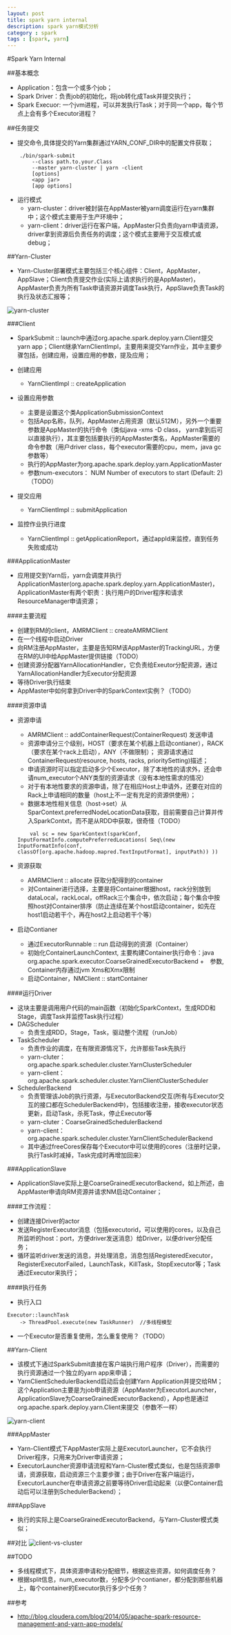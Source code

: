 ```yaml
---
layout: post
title: spark yarn internal
description: spark yarn模式分析
category : spark
tags : [spark, yarn]
---
```


#Spark Yarn Internal

##基本概念
* Application：包含一个或多个job；
* Spark Driver：负责job的初始化，将job转化成Task并提交执行；
* Spark Execuor: 一个jvm进程，可以并发执行Task；对于同一个app，每个节点上会有多个Executor进程？

##任务提交
* 提交命令,具体提交的Yarn集群通过YARN_CONF_DIR中的配置文件获取；

```
    ./bin/spark-submit
        --class path.to.your.Class
        --master yarn-cluster | yarn -client
        [options]
        <app jar>
        [app options]
```

* 运行模式
    - yarn-cluster：driver被封装在AppMaster被yarn调度运行在yarn集群中；这个模式主要用于生产环境中；
    - yarn-client：driver运行在客户端，AppMaster只负责向yarn申请资源，driver拿到资源后负责任务的调度；这个模式主要用于交互模式或debug；

##Yarn-Cluster
* Yarn-Cluster部署模式主要包括三个核心组件：Client，AppMaster，AppSlave；Client负责提交作业(实际上请求执行的是AppMaster)，AppMaster负责为所有Task申请资源并调度Task执行，AppSlave负责Task的执行及状态汇报等；

![yarn-cluster](/assets/resource/yarn-cluster.png)


###Client
* SparkSubmit :: launch中通过org.apache.spark.deploy.yarn.Client提交yarn app；Client继承YarnClientImpl，主要用来提交Yarn作业，其中主要步骤包括，创建应用，设置应用的参数，提及应用；

* 创建应用
    - YarnClientImpl :: createApplication

* 设置应用参数
    - 主要是设置这个类ApplicationSubmissionContext
    - 包括App名称，队列，AppMaster占用资源（默认512M），另外一个重要参数是AppMaster的执行命令（类似java -xms -D class， yarn拿到后可以直接执行），其主要包括要执行的AppMaster类名，AppMaster需要的命令参数（用户driver class，每个executor需要的cpu，mem，java gc参数等）
    - 执行的AppMaster为org.apache.spark.deploy.yarn.ApplicationMaster
    - 参数num-executors： NUM Number of executors to start (Default: 2)   （TODO）

* 提交应用
    - YarnClientImpl :: submitApplication

* 监控作业执行进度
    - YarnClientImpl :: getApplicationReport，通过appId来监控，直到任务失败或成功

###ApplicationMaster
* 应用提交到Yarn后，yarn会调度并执行ApplicationMaster(org.apache.spark.deploy.yarn.ApplicationMaster)，ApplicationMaster有两个职责：执行用户的Driver程序和请求ResourceManager申请资源；

####主要流程
* 创建到RM的client，AMRMClient :: createAMRMClient
* 在一个线程中启动Driver
* 向RM注册AppMaster，主要是告知RM该AppMaster的TrackingURL，方便在RM的UI中给AppMaster提供链接（TODO）
* 创建资源分配器YarnAllocationHandler，它负责给Exeutor分配资源，通过YarnAllocationHandler为Executor分配资源
* 等待Driver执行结束
* AppMaster中如何拿到Driver中的SparkContext实例？（TODO）

####资源申请
* 资源申请
    - AMRMClient :: addContainerRequest(ContainerRequest)  发送申请
    - 资源申请分三个级别，HOST（要求在某个机器上启动contianer），RACK（要求在某个rack上启动），ANY（不做限制）；    资源请求通过ContainerRequest(resource, hosts, racks, prioritySetting)描述；
    - 申请资源时可以指定启动多少个Executor，除了本地性的请求外，还会申请num_executor个ANY类型的资源请求（没有本地性需求的情况）
    - 对于有本地性要求的资源申请，除了在相应Host上申请外，还要在对应的Rack上申请相同的数量（host上不一定有充足的资源供使用）；
    - 数据本地性相关信息（host->set<Split>）从SparContext.preferredNodeLocationData获取，目前需要自己计算并传入SparkContxt，而不是从RDD中获取，很奇怪（TODO）

    ```
        val sc = new SparkContext(sparkConf, InputFormatInfo.computePreferredLocations( Seq\(new InputFormatInfo(conf, classOf[org.apache.hadoop.mapred.TextInputFormat], inputPath)) ))
    ```

* 资源获取
     - AMRMClient  :: allocate  获取分配得到的container
     - 对Container进行选择，主要是将Container根据host，rack分别放到dataLocal，rackLocal，offRack三个集合中，依次启动；每个集合中按照host对Container排序（防止连续在某个host启动container，如先在host1启动若干个，再在host2上启动若干个等）

* 启动Contianer
    - 通过ExecutorRunnable :: run 启动得到的资源（Container）
    - 初始化ContainerLaunchContext, 主要构建Container执行命令：java  org.apache.spark.executor.CoarseGrainedExecutorBackend  +　参数, Container内存通过jvm Xms和Xmx限制
    - 启动Container，NMClient :: startContainer

####运行Driver
* 这块主要是调用用户代码的main函数（初始化SparkContext，生成RDD和Stage，调度Task并监控Task执行过程）
* DAGScheduler
    - 负责生成RDD，Stage，Task，驱动整个流程（runJob）
* TaskScheduler
    - 负责作业的调度，在有限资源情况下，允许那些Task先执行
    - yarn-cluter：org.apache.spark.scheduler.cluster.YarnClusterScheduler
    - yarn-client：org.apache.spark.scheduler.cluster.YarnClientClusterScheduler
* SchedulerBackend
    - 负责管理该Job的执行资源，与ExecutorBackend交互(所有与Executor交互的接口都在SchedulerBackend中)，包括接收注册，接收executor状态更新，启动Task，杀死Task，停止Executor等
    - yarn-cluter：CoarseGrainedSchedulerBackend
    - yarn-client：org.apache.spark.scheduler.cluster.YarnClientSchedulerBackend
    - 其中通过freeCores保存每个Executor中可以使用的cores（注册时记录，执行Task时减掉，Task完成时再增加回来）

###ApplicationSlave
* ApplicationSlave实际上是CoarseGrainedExecutorBackend，如上所述，由AppMaster申请向RM资源并请求NM启动Container；

####工作流程：
* 创建连接Driver的actor
* 发送RegisterExecutor消息（包括executorid，可以使用的cores，以及自己所监听的host：port，方便driver发送消息）给Driver，以便driver分配任务；
* 循环监听driver发送的消息，并处理消息，消息包括RegisteredExecutor，RegisterExecutorFailed，LaunchTask，KillTask，StopExecutor等；Task通过Executor来执行；

####执行任务
* 执行入口

```
Executor::launchTask
    -> ThreadPool.execute(new TaskRunner)  //多线程模型
```

* 一个Executor是否重复使用，怎么重复使用？（TODO）


##Yarn-Client
* 该模式下通过SparkSubmit直接在客户端执行用户程序（Driver），而需要的执行资源通过一个独立的yarn app来申请；
* YarnClientSchedulerBackend启动后会创建Yarn Application并提交给RM；这个Application主要是为job申请资源（AppMaster为ExecutorLauncher，ApplicationSlave为CoarseGrainedExecutorBackend），App也是通过org.apache.spark.deploy.yarn.Client来提交（参数不一样）

![yarn-client](/assets/resource/yarn-client.png)

###AppMaster
* Yarn-Client模式下AppMaster实际上是ExecutorLauncher，它不会执行Driver程序，只用来为Driver申请资源；
* ExecutorLauncher资源申请流程和Yarn-Cluster模式类似，也是包括资源申请，资源获取，启动资源三个主要步骤；由于Driver在客户端运行，ExecutorLauncher在申请资源之前要等待Driver启动起来（以便Container启动后可以注册到SchedulerBackend）；

###AppSlave
* 执行的实际上是CoarseGrainedExecutorBackend，与Yarn-Cluster模式类似；

##对比
![client-vs-cluster](/assets/resource/client-vs-cluster.png)


##TODO
* 多线程模式下，具体资源申请和分配细节，根据这些资源，如何调度任务？
* 根据split信息，num_executor数，分配多少个contianer，都分配到那些机器上，每个container的Executor执行多少个任务？

##参考
* http://blog.cloudera.com/blog/2014/05/apache-spark-resource-management-and-yarn-app-models/

